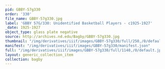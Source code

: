 ```yaml
---
pid: GBBY-57g330
order: '330'
file_name: GBBY-57g330.jpg
label: 'GBBY 57G/330: Unidentified Basketball Players - c1925-1927'
_date: 1925-1927
object_type: glass plate negative
source: http://archives.nd.edu/Bagby/GBBY-57g330.jpg
thumbnail: "/img/derivatives/iiif/images/GBBY-57g330/full/250,/0/default.jpg"
manifest: "/img/derivatives/iiif/images/GBBY-57g330/manifest.json"
full: "/img/derivatives/iiif/images/GBBY-57g330/full/1140,/0/default.jpg"
layout: generic_collection_item
collection: bagby
---
```

